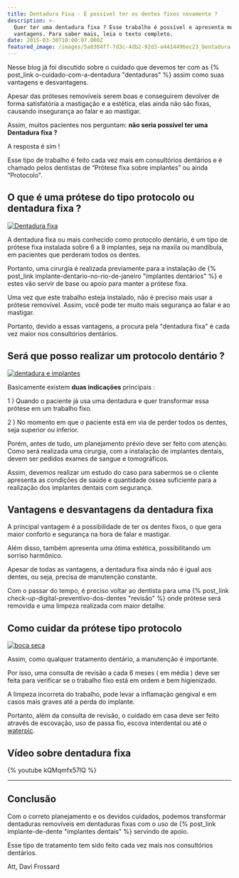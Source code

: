 ```yaml
---
title: Dentadura Fixa - É possível ter os dentes fixos novamente ?
description: >-
  Quer ter uma dentadura fixa ? Esse trabalho é possível e apresenta muitas
  vantagens. Para saber mais, leia o texto completo.
date: 2015-03-30T10:00:07.000Z
featured_image: /images/5a0384f7-7d3c-4db2-92d3-e4414496ec23_Dentadura-e-implantes.jpg
---
```

Nesse blog já foi discutido sobre o cuidado que devemos ter com as {% post_link o-cuidado-com-a-dentadura "dentaduras" %} assim como suas vantagens e desvantagens. 

Apesar das próteses removíveis serem boas e conseguirem devolver de forma satisfatória a mastigação e a estética, elas ainda não são fixas, causando insegurança ao falar e ao mastigar. 

Assim, muitos pacientes nos perguntam: **não seria possível ter uma Dentadura fixa ?** 

A resposta é sim ! 

Esse tipo de trabalho é feito cada vez mais em consultórios dentários e é chamado pelos dentistas de “Prótese fixa sobre implantes” ou ainda “Protocolo".

## **O que é uma prótese do tipo protocolo ou dentadura fixa ?**

[![Dentadura fixa](/images/uploads/2015/03/Dentadura-fixa-1024x680.jpg)](/images/48e3f4ee-b444-4a9e-844b-6e2534a9dbf0_Dentadura-fixa.jpg) 

A dentadura fixa ou mais conhecido como protocolo dentário, é um tipo de prótese fixa instalada sobre 6 a 8 implantes, seja na maxila ou mandíbula, em pacientes que perderam todos os dentes. 

Portanto, uma cirurgia é realizada previamente para a instalação de {% post_link implante-dentario-no-rio-de-janeiro "implantes dentários" %} e estes vão servir de base ou apoio para manter a prótese fixa. 

Uma vez que este trabalho esteja instalado, não é preciso mais usar a prótese removível. Assim, você pode ter muito mais segurança ao falar e ao mastigar. 

Portanto, devido a essas vantagens, a procura pela "dentadura fixa" é cada vez maior nos consultórios dentários.

## **Será que posso realizar um protocolo dentário ?**

[![dentadura e implantes](/images/uploads/2015/03/dentadura-e-implantes-1024x773.jpg)](/images/99fed34d-2af9-4a6e-a5fc-71194380289f_dentadura-e-implantes.jpg) 

Basicamente existem **duas indicações** principais : 

1 ) Quando o paciente já usa uma dentadura e quer transformar essa prótese em um trabalho fixo. 

2 ) No momento em que o paciente está em via de perder todos os dentes, seja superior ou inferior. 

Porém, antes de tudo, um planejamento prévio deve ser feito com atenção. Como será realizada uma cirurgia, com a instalação de implantes dentais, devem ser pedidos exames de sangue e tomográficos. 

Assim, devemos realizar um estudo do caso para sabermos se o cliente apresenta as condições de saúde e quantidade óssea suficiente para a realização dos implantes dentais com segurança.

## **Vantagens e desvantagens da dentadura fixa**

A principal vantagem é a possibilidade de ter os dentes fixos, o que gera maior conforto e segurança na hora de falar e mastigar. 

Além disso, também apresenta uma ótima estética, possibilitando um sorriso harmônico. 

Apesar de todas as vantagens, a dentadura fixa ainda não é igual aos dentes, ou seja, precisa de manutenção constante. 

Com o passar do tempo, é preciso voltar ao dentista para uma {% post_link check-up-digital-preventivo-dos-dentes "revisão" %} onde prótese será removida e uma limpeza realizada com maior detalhe.

## **Como cuidar da prótese tipo protocolo**

[![boca seca](/images/4f2fafcc-c3c1-4310-80fa-ab137d75b22c_falta-de-saliva.jpg)](/images/4f2fafcc-c3c1-4310-80fa-ab137d75b22c_falta-de-saliva.jpg) 

Assim, como qualquer tratamento dentário, a manutenção é importante. 

Por isso, uma consulta de revisão a cada 6 meses ( em média ) deve ser feita para verificar se o trabalho fixo está em ordem e bem higienizado. 

A limpeza incorreta do trabalho, pode levar a inflamação gengival e em casos mais graves até a perda do implante. 

Portanto, além da consulta de revisão, o cuidado em casa deve ser feito através de escovação, uso de passa fio, escova interdental ou até o [waterpic](http://www.waterpik.com.br).

## Vídeo sobre dentadura fixa 

{% youtube kQMqmfx57lQ %}

---

## **Conclusão**

Com o correto planejamento e os devidos cuidados, podemos transformar dentaduras removíveis em dentaduras fixas com o uso de {% post_link implante-de-dente "implantes dentais" %} servindo de apoio. 

Esse tipo de tratamento tem sido feito cada vez mais nos consultórios dentários. 

Att, Davi Frossard
